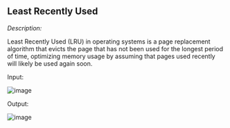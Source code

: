 ## Least Recently Used

*Description:*

Least Recently Used (LRU) in operating systems is a page replacement algorithm that evicts the page that has not been used for the longest period of time, optimizing memory usage by assuming that pages used recently will likely be used again soon.

Input:

![image](https://github.com/Shumaita/LRU/assets/123713655/8f5ed6d4-da94-453b-9288-30e868ccf9e5)


Output:

![image](https://github.com/Shumaita/LRU/assets/123713655/42db072f-ce20-4a13-b183-1f078812c493)

